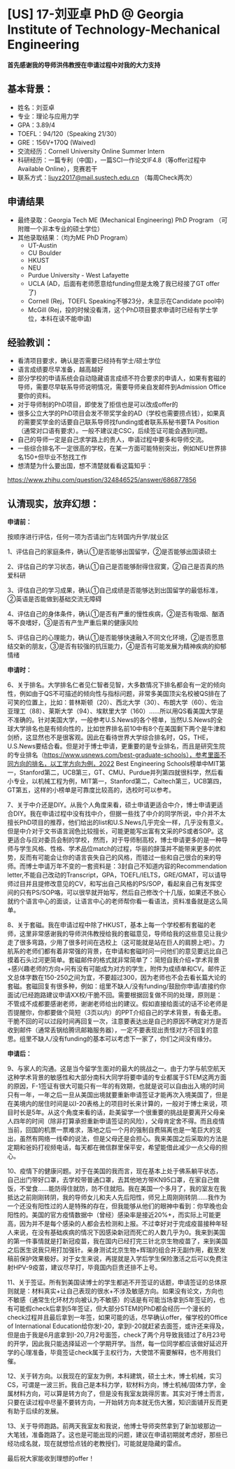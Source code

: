 # [US] 17-刘亚卓 PhD @ Georgia Institute of Technology-Mechanical Engineering

 

**首先感谢我的导师洪伟教授在申请过程中对我的大力支持**

 

## 基本背景：

* 姓名：刘亚卓
* 专业：理论与应用力学
* GPA：3.89/4
* TOEFL：94/120（Speaking 21/30）
* GRE：156V+170Q (Waived)
* 交流经历：Cornell University Online Summer Intern
* 科研经历：一篇专利（中国），一篇SCI一作论文IF4.8（等offer过程中Available Online），竞赛若干
* 联系方式：[liuyz2017@mail.sustech.edu.cn](mailto:liuyz2017@mail.sustech.edu.cn) （每周Check两次）

 

## 申请结果

* 最终录取：Georgia Tech ME (Mechanical Engineering) PhD Program （可附赠一个非本专业的硕士学位）
* 其他录取结果：（均为ME PhD Program）
  * UT-Austin
  * CU Boulder
  * HKUST
  * NEU
  * Purdue University - West Lafayette
  * UCLA (AD，后面有老师愿意给funding但是太晚了我已经接了GT offer了)
  * Cornell (Rej，TOEFL Speaking不够23分，未显示在Candidate pool中)
  * McGill (Rej，投的时候没看清，这个PhD项目要求申请时已经有学士学位，本科在读不能申请)

 

## 经验教训：

* 看清项目要求，确认是否需要已经持有学士/硕士学位
* 语言成绩要尽早准备，越高越好
* 部分学校的申请系统会自动隐藏语言成绩不符合要求的申请人，如果有套磁的导师，需要尽早联系导师说明情况，需要导师亲自发邮件到Admission Office要你的资料。
* 对于导师制的PhD项目，即使发了拒信也是可以改成offer的
* 很多公立大学的PhD项目会发不带奖学金的AD（学校也需要捞点钱），如果真的需要奖学金的话要自己联系导师找funding或者联系系秘书要TA Position（通常对口语有要求）。一般不建议走CSC，后续签证可能会遇到问题。
* 自己的导师一定是自己求学路上的贵人，申请过程中要多和导师交流。
* 一些综合排名不一定很高的学校，在某一方面可能特别突出，例如NEU世界排名150+但毕业不愁找工作
* 想清楚为什么要出国，想不清楚就看看这篇知乎：

https://www.zhihu.com/question/324846525/answer/686877856

 

## 认清现实，放弃幻想：

**申请前：**

按顺序进行评估，任何一项为否请出门左转国内升学/就业区

1、评估自己的家庭条件，确认①是否能够出国留学，②是否能够出国读硕士

2、评估自己的学习状态，确认①自己是否能够耐得住寂寞，②自己是否真的热爱科研

3、评估自己的学习成果，确认①自己成绩是否能够达到出国留学的最低标准，②英语是否能做到基础交流无障碍

4、评估自己的身体条件，确认①是否有严重的慢性疾病，②是否有吸烟、酗酒等不良嗜好，③是否有产生严重后果的健康风险

5、评估自己的心理能力，确认①是否能够快速融入不同文化环境，②是否愿意结交新的朋友，③是否有较强的抗压能力，④是否有可能发展为精神疾病的抑郁情绪

**申请时：**

6、关于排名。大学排名仁者见仁智者见智，大多数情况下排名都会有一定的倾向性，例如由于QS不可描述的倾向性与指标问题，非常多美国顶尖名校被QS排在了可笑的位置上，比如：普林斯顿（20）、西北大学（30）、布朗大学（60）、佐治亚理工（88）、莱斯大学（94）、埃默里大学（160）……所以用QS看美国大学是不准确的。针对美国大学，一般参考U.S.News的各个榜单，当然U.S.News的全球大学排名也是有倾向性的，比如世界排名前10中有8个在美国剩下两个是牛津和剑桥，这显然也不是很客观。因此在看待世界大学综合排名时，QS，THE，U.S.News要结合看。但是对于博士申请，更重要的是专业排名，而且是研究生院的专业排名（https://www.usnews.com/best-graduate-schools），参考里面不同方向的排名，以工学方向为例，2022 Best Engineering Schools榜单中MIT第一，Stanford第二，UCB第三，GT、CMU、Purdue并列第四就很科学，然后看小专业，以机械工程为例，MIT第一，Stanford第二，Caltech第三，UCB第四，GT第五，这样的小榜单是可靠度比较高的，选校时可以参考。

7、关于中介还是DIY。从我个人角度来看，硕士申请更适合中介，博士申请更适合DIY。我在申请过程中没有找中介，但据一些找了中介的同学所说，中介并不太擅长PhD项目的推荐，他们给出的list和U.S.News几乎完全一样，几乎没有意义。但是中介对于文书语言润色比较擅长，可能更能写出富有文采的PS或者SOP。这更适合与应对委员会制的学校，然而，对于导师制高校，博士申请更多的是一种导师与学生风格、性格、学术品位match的过程，华丽的辞藻并不能带来更多的优势，反而有可能会让你的语言丧失自己的风格，而错过一些和自己很合的来的导师。而博士申请万年不变的一套资料是：3封自己不知道内容的Recommendation letter,不能自己改动的Transcript，GPA，TOEFL/IELTS，GRE/GMAT，可以请导师过目并且提修改意见的CV，和写出自己风格的PS/SOP，看起来自己有发挥空间的只有PS/SOP咯，可以很早就开始写，然后自己修改个十几版，如果还不放心就约个语言中心的面谈，让语言中心的老师帮你看一看语法，资料准备就是这么简单。

8、关于套磁。我在申请过程中除了HKUST，基本上每一个学校都有套磁的老师，这里非常感谢我的导师洪伟教授给我的套磁意见，导师给我的这些意见让我少走了很多弯路，少用了很多时间在选校上（这可能就是站在巨人的肩膀上吧）。力航系的老师们都有着非常强的背景，在申请和套磁时问一问他们的意见要远比自己摸着石头过河更简单。套磁邮件的格式就非常简单了：简短自我介绍+学术背景+感兴趣老师的方向+问有没有可能成为对方的学生，附件为成绩单和CV。邮件正文总体字数在150-250之间为宜，不要超过300，因为老师也不会去看长篇大论的套磁。套磁回复有很多种，例如：组里不缺人/没有funding/鼓励你申请/直接约你面试/已经跑路建议申请XX校/干脆不回。需要根据回复做不同的处理，原则是：不管成不成都要感谢老师，谢谢老师给出的建议。假如直接给面试的话不论老师是否提醒你，你都要做个简短（3页以内）的PPT介绍自己的学术背景，有备无患。干脆不回的可以过段时间再回复一次，注意要表达出是自己的原因不确定对方是否收到邮件（通常丢锅给腾讯邮箱服务器），一定不要表现出责怪对方不回复的意思。组里不缺人/没有funding的基本可以考虑下一家了，你们之间没有缘分。

**申请后：**

9、与家人的沟通。这是当今留学生面对的最大的挑战之一。由于力学与航空航天这种学术背景的敏感性和大部分南科大同学将要申请的专业都属于STEM这两方面的原因，F-1签证有很大可能只有一年的有效期，也就是说可以自由出入境的时间只有一年，一年之后一旦从美国出境就要重新申请签证才能再次入境美国了，但是在美境内的居住时间是以I-20表格上的项目时长来计算的，一般对于博士来说，项目时长是5年。从这个角度来看的话，赴美留学一个很重要的挑战是要离开父母亲人四年的时间（除非打算承担重新申请签证的风险），父母肯定舍不得。而且疫情当前，回国的机票一票难求，落地之后一个月的强制自费隔离也是一笔巨大的支出，虽然有网络一线牵的说法，但是父母还是会担心。我来美国之后采取的方法是定期和爸妈打视频电话，每天都在微信群里保平安，希望能借此减少一点父母的担心。

10、疫情下的健康问题。对于在美国的我而言，现在基本上处于佛系躺平状态，自己出门带好口罩，去学校带普通口罩，去其他地方带KN95口罩，在家自己做饭，不堂食……能防得住就防，防不住就阳。我在美国一个多月了，我的室友在我抵达之前刚刚转阴，我的导师女儿和夫人先后阳性，师兄上周刚刚转阴……我作为一个还没有阳性过的人是特殊的存在，但我能够从他们的眼神中看到：你早晚也会阳性的。美国的官方疫情数据中（曾经）感染率是接近20%+，而实际上可能更高，因为并不是每个感染的人都会去检测和上报。不过幸好对于完成疫苗接种年轻人来说，在没有基础疾病的情况下因感染新冠而死亡的人数几乎为0。我来到美国的第一件事情就是打新冠疫苗，我在国内已经打完三针北京生物疫苗了，来到美国之后医生说我只用打加强针。亲身测试北京生物+辉瑞的组合并无副作用，截至发稿前保护效果极好。对于女生来说，再提就是入学后学生保险激活之后可以免费注射HPV-9疫苗，建议尽早打，毕竟国内巨贵还排不上号。

11、关于签证。所有到美国读博士的学生都逃不开签证的话题，申请签证的总体原则就是：材料真实+让自己表现的很水+不涉及敏感方向。如果没有论文，方向也不敏感（通常生化环材方向被认为不敏感）的话是有可能当场拿到5年签证的，也有可能假check后拿到5年签证，但大部分STEM的PhD都会经历一个漫长的check过程并且最后拿到一年签，如果可能的话，尽早确认offer，催学校的Office of International Education给你发I-20，拿到I-20就赶紧去面签，或许还来得及，但是由于我是6月底拿到I-20,7月2号面签，check了两个月导致我错过了8月23号的开学，因此我只能选择延迟一个学期开学。当然，每一位同学都应该做好延迟开学的心理准备，毕竟签证check属于主权行为，大使馆不需要解释，也不用我们催。

12、关于转方向。以我现在的室友为例，本科建筑，硕士土木，博士机械，实习CS，可谓是一波三折。我自己是本科力学，软材料方向，博士机械/固体力学，金属材料方向，可以算是转方向了，但是没有我室友跳得厉害。其实对于博士而言，只要在读过程中尽量不要转方向，一开始转方向本就无伤大雅，知识面铺开反而更有助于后续的发展。

13、关于导师跑路。前两天我室友和我说，他博士导师突然拿到了新加坡那边一大笔钱，准备跑路了。这也是可能出现的问题，建议在申请初期就考虑好，那些已经功成名就，现在就想恰点钱的老教授们，可能就是隐藏的雷点。

 

最后祝大家能收到理想的offer！